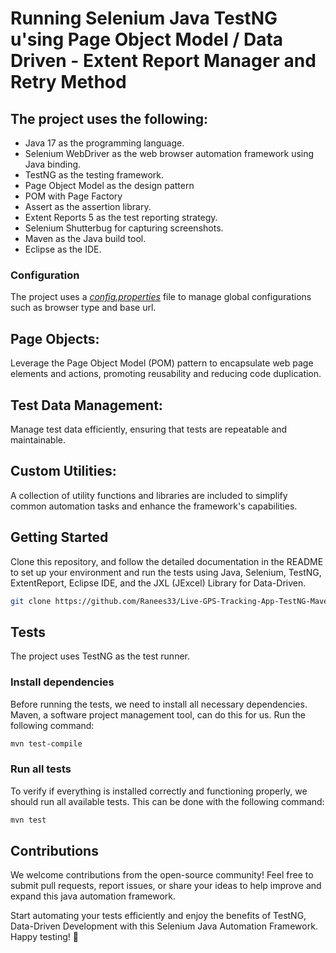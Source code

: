 # Running Selenium Java TestNG u'sing Page Object Model / Data Driven - Extent Report Manager and Retry Method

## The project uses the following:

* Java 17 as the programming language.
* Selenium WebDriver as the web browser automation framework using Java binding.
* TestNG as the testing framework.
* Page Object Model as the design pattern
* POM with Page Factory
* Assert as the assertion library.
* Extent Reports 5 as the test reporting strategy.
* Selenium Shutterbug for capturing screenshots.
* Maven as the Java build tool.
* Eclipse as the IDE.

### Configuration
  The project uses a [*config.properties*](.blob/main/config.Properties) file to manage global configurations such as browser type and base url.
  
## Page Objects: 
Leverage the Page Object Model (POM) pattern to encapsulate web page elements and actions, promoting reusability and reducing code duplication.

## Test Data Management: 
Manage test data efficiently, ensuring that tests are repeatable and maintainable.

## Custom Utilities: 
A collection of utility functions and libraries are included to simplify common automation tasks and enhance the framework's capabilities.

## Getting Started
Clone this repository, and follow the detailed documentation in the README to set up your environment and run the tests using Java, Selenium, TestNG, ExtentReport, 
Eclipse IDE, and the JXL (JExcel) Library for Data-Driven.

```bash
git clone https://github.com/Ranees33/Live-GPS-Tracking-App-TestNG-Maven-ExtentReportManager.git
```

## Tests
The project uses TestNG as the test runner.

### Install dependencies
Before running the tests, we need to install all 
necessary dependencies. Maven, a software 
project management tool, can do this for us. 
Run the following command:

```bash
mvn test-compile
```

### Run all tests
To verify if everything is installed correctly and 
functioning properly, we should run all 
available tests. This can be done with the following command:

```bash
mvn test
```

## Contributions
We welcome contributions from the open-source community! Feel free to submit pull requests, report issues, or share your ideas to help improve and expand this java automation framework.

Start automating your tests efficiently and enjoy the benefits of TestNG, Data-Driven Development with this Selenium Java Automation Framework. Happy testing! 🚀

